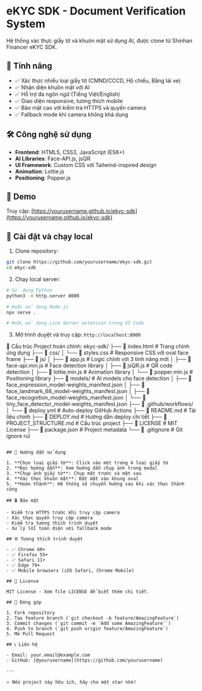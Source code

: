 # eKYC SDK - Document Verification System

Hệ thống xác thực giấy tờ và khuôn mặt sử dụng AI, được clone từ Shinhan Financer eKYC SDK.

## 🚀 Tính năng

- ✅ Xác thực nhiều loại giấy tờ (CMND/CCCD, Hộ chiếu, Bằng lái xe)
- ✅ Nhận diện khuôn mặt với AI
- ✅ Hỗ trợ đa ngôn ngữ (Tiếng Việt/English)
- ✅ Giao diện responsive, tương thích mobile
- ✅ Bảo mật cao với kiểm tra HTTPS và quyền camera
- ✅ Fallback mode khi camera không khả dụng

## 🛠️ Công nghệ sử dụng

- **Frontend**: HTML5, CSS3, JavaScript (ES6+)
- **AI Libraries**: Face-API.js, jsQR
- **UI Framework**: Custom CSS với Tailwind-inspired design
- **Animation**: Lottie.js
- **Positioning**: Popper.js

## 📱 Demo

Truy cập: [https://yourusername.github.io/ekyc-sdk](https://yourusername.github.io/ekyc-sdk)

## 🔧 Cài đặt và chạy local

1. Clone repository:
```bash
git clone https://github.com/yourusername/ekyc-sdk.git
cd ekyc-sdk
```

2. Chạy local server:
```bash
# Sử dụng Python
python3 -m http.server 8000

# Hoặc sử dụng Node.js
npx serve .

# Hoặc sử dụng Live Server extension trong VS Code
```

3. Mở trình duyệt và truy cập: `http://localhost:8000`

📁 Cấu trúc Project hoàn chỉnh:
ekyc-sdk/
├── 📄 index.html                    # Trang chính ứng dụng
├── 📁 css/
│   └── 📄 styles.css               # Responsive CSS với oval face frame
├── 📁 js/
│   ├── 📄 app.js                   # Logic chính với 3 tính năng mới
│   ├── 📄 face-api.min.js          # Face detection library
│   ├── 📄 jsQR.js                  # QR code detection
│   ├── 📄 lottie.min.js            # Animation library
│   └── 📄 popper.min.js            # Positioning library
├── 📁 models/                      # AI models cho face detection
│   ├── 📄 face_expression_model-weights_manifest.json
│   ├── 📄 face_landmark_68_model-weights_manifest.json
│   ├── 📄 face_recognition_model-weights_manifest.json
│   └── 📄 tiny_face_detector_model-weights_manifest.json
├── 📁 .github/workflows/
│   └── 📄 deploy.yml               # Auto-deploy GitHub Actions
├── 📄 README.md                    # Tài liệu chính
├── 📄 DEPLOY.md                    # Hướng dẫn deploy chi tiết
├── 📄 PROJECT_STRUCTURE.md         # Cấu trúc project
├── 📄 LICENSE                      # MIT License
├── 📄 package.json                 # Project metadata
└── 📄 .gitignore                   # Git ignore rul
```

## 🎯 Hướng dẫn sử dụng

1. **Chọn loại giấy tờ**: Click vào một trong 4 loại giấy tờ
2. **Đọc hướng dẫn**: Xem hướng dẫn chụp ảnh trong modal
3. **Chụp ảnh giấy tờ**: Chụp mặt trước và mặt sau
4. **Xác thực khuôn mặt**: Đặt mặt vào khung oval
5. **Hoàn thành**: Hệ thống sẽ chuyển hướng sau khi xác thực thành công

## 🔒 Bảo mật

- Kiểm tra HTTPS trước khi truy cập camera
- Xác thực quyền truy cập camera
- Kiểm tra tương thích trình duyệt
- Xử lý lỗi toàn diện với fallback mode

## 🌐 Tương thích trình duyệt

- ✅ Chrome 60+
- ✅ Firefox 55+
- ✅ Safari 11+
- ✅ Edge 79+
- ✅ Mobile browsers (iOS Safari, Chrome Mobile)

## 📄 License

MIT License - Xem file LICENSE để biết thêm chi tiết.

## 🤝 Đóng góp

1. Fork repository
2. Tạo feature branch (`git checkout -b feature/AmazingFeature`)
3. Commit changes (`git commit -m 'Add some AmazingFeature'`)
4. Push to branch (`git push origin feature/AmazingFeature`)
5. Mở Pull Request

## 📞 Liên hệ

- Email: your.email@example.com
- GitHub: [@yourusername](https://github.com/yourusername)

---

⭐ Nếu project này hữu ích, hãy cho một star nhé!
